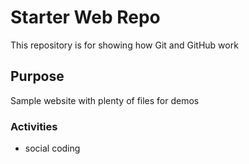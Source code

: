 # Starter Web Repo

This repository is for showing how Git and GitHub work

## Purpose

Sample website with plenty of files for demos

### Activities

- social coding
